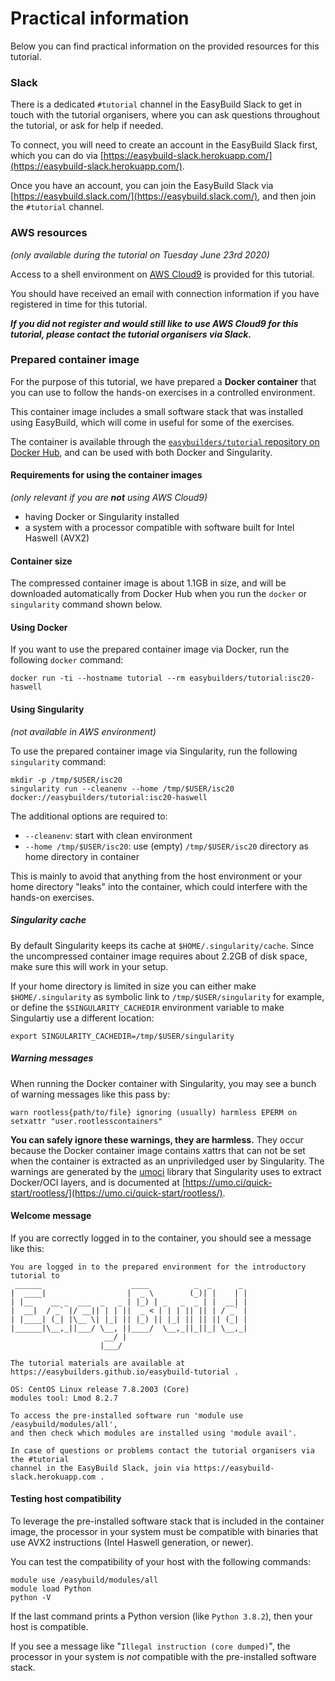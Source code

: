 # Practical information

Below you can find practical information on the provided resources for this tutorial.


### Slack

There is a dedicated `#tutorial` channel in the EasyBuild Slack to get in touch with the
tutorial organisers, where you can ask questions throughout the tutorial, or ask for help if needed.

To connect, you will need to create an account in the EasyBuild Slack first,
which you can do via [https://easybuild-slack.herokuapp.com/](https://easybuild-slack.herokuapp.com/).

Once you have an account, you can join the EasyBuild Slack via [https://easybuild.slack.com/](https://easybuild.slack.com/), and then join the `#tutorial` channel.


### AWS resources

*(only available during the tutorial on Tuesday June 23rd 2020)*

Access to a shell environment on [AWS Cloud9](https://aws.amazon.com/cloud9/) is provided
for this tutorial.

You should have received an email with connection information if you have registered in time for this tutorial.

***If you did not register and would still like to use AWS Cloud9 for this tutorial,
please contact the tutorial organisers via Slack.***


### Prepared container image

For the purpose of this tutorial, we have prepared a **Docker container**
that you can use to follow the hands-on exercises in a controlled environment.

This container image includes a small software stack that was installed using
EasyBuild, which will come in useful for some of the exercises.

The container is available through the [`easybuilders/tutorial` repository on Docker Hub](https://hub.docker.com/repository/docker/easybuilders/tutorial), and can be used with both Docker and Singularity.

#### Requirements for using the container images

*(only relevant if you are* ***not*** *using AWS Cloud9)*

* having Docker or Singularity installed
* a system with a processor compatible with software built for Intel Haswell (AVX2)

#### Container size

The compressed container image is about 1.1GB in size,
and will be downloaded automatically from Docker Hub when you run the `docker` or `singularity` command shown below.

#### Using Docker

If you want to use the prepared container image via Docker,
run the following `docker` command:

```
docker run -ti --hostname tutorial --rm easybuilders/tutorial:isc20-haswell
```


#### Using Singularity

*(not available in AWS environment)*

To use the prepared container image via Singularity,
run the following `singularity` command:

```shell
mkdir -p /tmp/$USER/isc20
singularity run --cleanenv --home /tmp/$USER/isc20 docker://easybuilders/tutorial:isc20-haswell
```

The additional options are required to:

* `--cleanenv`: start with clean environment
* `--home /tmp/$USER/isc20`: use (empty) `/tmp/$USER/isc20` directory as home directory in container

This is mainly to avoid that anything from the host environment or your home directory "leaks" into
the container, which could interfere with the hands-on exercises.

##### Singularity cache

By default Singularity keeps its cache at `$HOME/.singularity/cache`.
Since the uncompressed container image requires about 2.2GB of disk space,
make sure this will work in your setup.

If your home directory is limited in size you can either make `$HOME/.singularity` as symbolic link to
`/tmp/$USER/singularity` for example, or define the `$SINGULARITY_CACHEDIR` environment variable
to make Singulartiy use a different location:

```shell
export SINGULARITY_CACHEDIR=/tmp/$USER/singularity
```

##### Warning messages

When running the Docker container with Singularity, you may see a bunch of warning messages like
this pass by:

```
warn rootless{path/to/file} ignoring (usually) harmless EPERM on setxattr "user.rootlesscontainers"
```

**You can safely ignore these warnings, they are harmless.**
They occur because the Docker container image contains xattrs that can not be set when the container
is extracted as an unpriviledged user by Singularity.
The warnings are generated by the [umoci](https://umo.ci/) library that Singularity uses to extract Docker/OCI layers,
and is documented at [https://umo.ci/quick-start/rootless/](https://umo.ci/quick-start/rootless/).

#### Welcome message

If you are correctly logged in to the container, you should see a message like this:

```
You are logged in to the prepared environment for the introductory tutorial to
 ______                    ____          _  _      _
|  ____|                  |  _ \        (_)| |    | |
| |__    __ _  ___  _   _ | |_) | _   _  _ | |  __| |
|  __|  / _` |/ __|| | | ||  _ < | | | || || | / _` |
| |____| (_| |\__ \| |_| || |_) || |_| || || || (_| |
|______|\__,_||___/ \__, ||____/  \__,_||_||_| \__,_|
                     __/ |
                    |___/

The tutorial materials are available at https://easybuilders.github.io/easybuild-tutorial .

OS: CentOS Linux release 7.8.2003 (Core)
modules tool: Lmod 8.2.7

To access the pre-installed software run 'module use /easybuild/modules/all',
and then check which modules are installed using 'module avail'.

In case of questions or problems contact the tutorial organisers via the #tutorial
channel in the EasyBuild Slack, join via https://easybuild-slack.herokuapp.com .
```

#### Testing host compatibility

To leverage the pre-installed software stack that is included in the container image,
the processor in your system must be compatible with binaries that use AVX2 instructions
(Intel Haswell generation, or newer).

You can test the compatibility of your host with the following commands:

```shell
module use /easybuild/modules/all
module load Python
python -V
```

If the last command prints a Python version (like `Python 3.8.2`), then your host is compatible.

If you see a message like "`Illegal instruction (core dumped)`", the processor in your system is *not* compatible
with the pre-installed software stack.
